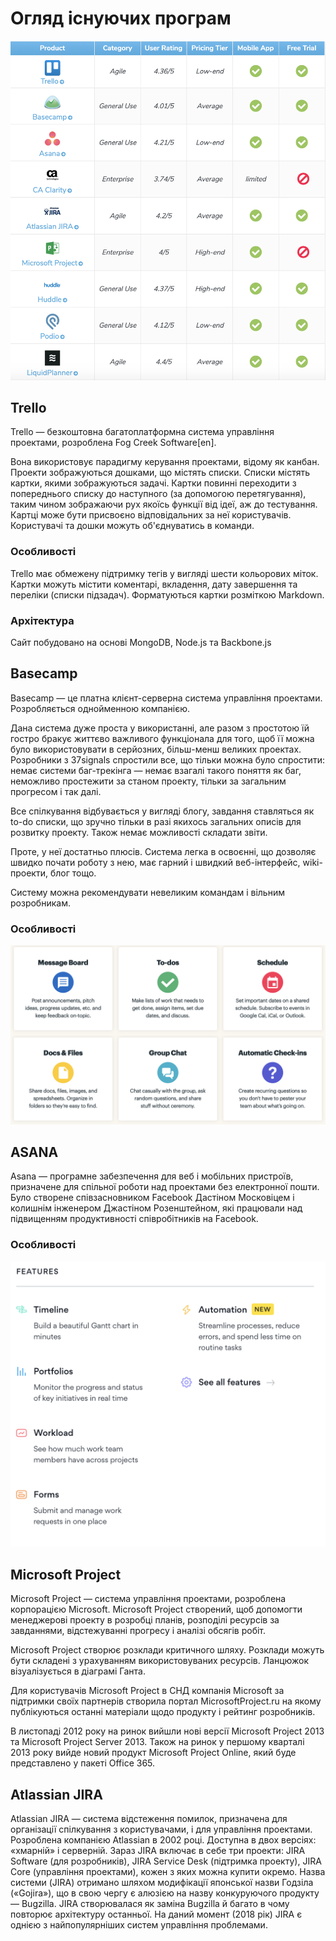 # Огляд існуючих програм
<p align="center">
    <img src="./assets/Progs.png"/>
</p>

## Trello
Trello — безкоштовна багатоплатформна система управління проектами, розроблена Fog Creek Software[en].

Вона використовує парадигму керування проектами, відому як канбан. Проекти зображуються дошками, що містять списки. Списки містять картки, якими зображуються задачі. Картки повинні переходити з попереднього списку до наступного (за допомогою перетягування), таким чином зображаючи рух якоїсь функції від ідеї, аж до тестування. Картці може бути присвоєно відповідальних за неї користувачів. Користувачі та дошки можуть об'єднуватись в команди.

### Особливості
Trello має обмежену підтримку тегів у вигляді шести кольорових міток. Картки можуть містити коментарі, вкладення, дату завершення та переліки (списки підзадач). Форматуються картки розміткою Markdown.

### Архітектура
Сайт побудовано на основі MongoDB, Node.js та Backbone.js

## Basecamp
Basecamp — це платна клієнт-серверна система управління проектами. Розробляється однойменною компанією.

Дана система дуже проста у використанні, але разом з простотою їй гостро бракує життєво важливого функціонала для того, щоб її можна було використовувати в серйозних, більш-менш великих проектах. Розробники з 37signals спростили все, що тільки можна було спростити: немає системи баг-трекінга — немає взагалі такого поняття як баг, неможливо простежити за станом проекту, тільки за загальним прогресом і так далі.

Все спілкування відбувається у вигляді блогу, завдання ставляться як to-do списки, що зручно тільки в разі якихось загальних описів для розвитку проекту. Також немає можливості складати звіти.

Проте, у неї достатньо плюсів. Система легка в освоєнні, що дозволяє швидко почати роботу з нею, має гарний і швидкий веб-інтерфейс, wiki-проекти, блог тощо.

Систему можна рекомендувати невеликим командам і вільним розробникам.

### Особливості

<p align="center">
    <img src="./assets/Features_Of_Basecamp.png"/>
</p>

## ASANA 
Asana — програмне забезпечення для веб і мобільних пристроїв, призначене для спільної роботи над проектами без електронної пошти. Було створене співзасновником Facebook Дастіном Московіцем і колишнім інженером Джастіном Розенштейном, які працювали над підвищенням продуктивності співробітників на Facebook.

### Особливості

<p align="center">
    <img src="./assets/ASANA.png"/>
</p>

## Microsoft Project
Microsoft Project — система управління проектами, розроблена корпорацією Microsoft. Microsoft Project створений, щоб допомогти менеджерові проекту в розробці планів, розподілі ресурсів за завданнями, відстежуванні прогресу і аналізі обсягів робіт.

Microsoft Project створює розклади критичного шляху. Розклади можуть бути складені з урахуванням використовуваних ресурсів. Ланцюжок візуалізується в діаграмі Ганта.

Для користувачів Microsoft Project в СНД компанія Microsoft за підтримки своїх партнерів створила портал MicrosoftProject.ru на якому публікуються останні матеріали щодо продукту і рейтинг розробників.

В листопаді 2012 року на ринок вийшли нові версії Microsoft Project 2013 та Microsoft Project Server 2013. Також на ринок у першому кварталі 2013 року вийде новий продукт Microsoft Project Online, який буде представлено у пакеті Office 365.


## Atlassian JIRA
Atlassian JIRA — система відстеження помилок, призначена для організації спілкування з користувачами, і для управління проектами. Розроблена компанією Atlassian в 2002 році. Доступна в двох версіях: «хмарній» і серверній. Зараз JIRA включає в себе три проекти: JIRA Software (для розробників), JIRA Service Desk (підтримка проекту), JIRA Core (управління проектами), кожен з яких можна купити окремо. Назва системи (JIRA) отримано шляхом модифікації японської назви Годзіла («Gojira»), що в свою чергу є алюзією на назву конкуруючого продукту — Bugzilla. JIRA створювалася як заміна Bugzilla й багато в чому повторює архітектуру останньої. На даний момент (2018 рік) JIRA є однією з найпопулярніших систем управління проблемами.